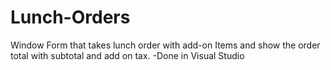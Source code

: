 # Lunch-Orders
Window Form that takes lunch order with add-on Items and show the order total with subtotal and add on tax.
-Done in Visual Studio

